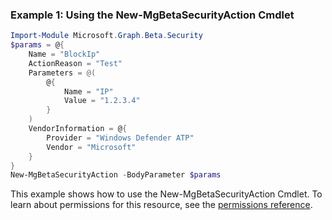 ### Example 1: Using the New-MgBetaSecurityAction Cmdlet
```powershell
Import-Module Microsoft.Graph.Beta.Security
$params = @{
	Name = "BlockIp"
	ActionReason = "Test"
	Parameters = @(
		@{
			Name = "IP"
			Value = "1.2.3.4"
		}
	)
	VendorInformation = @{
		Provider = "Windows Defender ATP"
		Vendor = "Microsoft"
	}
}
New-MgBetaSecurityAction -BodyParameter $params
```
This example shows how to use the New-MgBetaSecurityAction Cmdlet.
To learn about permissions for this resource, see the [permissions reference](/graph/permissions-reference).

